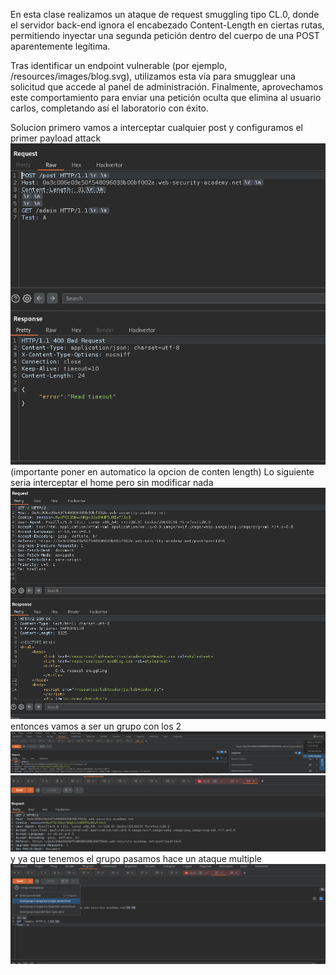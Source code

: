 En esta clase realizamos un ataque de request smuggling tipo CL.0, donde el servidor back-end ignora el encabezado Content-Length en ciertas rutas, permitiendo inyectar una segunda petición dentro del cuerpo de una POST aparentemente legítima.

Tras identificar un endpoint vulnerable (por ejemplo, /resources/images/blog.svg), utilizamos esta vía para smugglear una solicitud que accede al panel de administración. Finalmente, aprovechamos este comportamiento para enviar una petición oculta que elimina al usuario carlos, completando así el laboratorio con éxito.

Solucion
primero vamos a interceptar cualquier post
y configuramos el primer payload attack
![Pasted_image_20250809230302.png](/Imagenes/Pasted_image_20250809230302.png)
(importante poner en automatico la opcion de conten length)
Lo siguiente seria interceptar el home pero sin modificar nada
![Pasted_image_20250809230421.png](/Imagenes/Pasted_image_20250809230421.png)
entonces vamos a ser un grupo con los 2
![Pasted_image_20250809230505.png](/Imagenes/Pasted_image_20250809230505.png)
![Pasted_image_20250809230738.png](/Imagenes/Pasted_image_20250809230738.png)
y ya que tenemos el grupo pasamos hace un ataque multiple
![Pasted_image_20250809230836.png](/Imagenes/Pasted_image_20250809230836.png)
